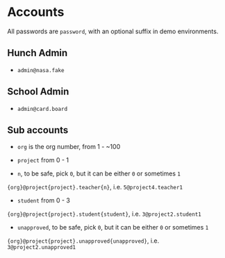 # Accounts

All passwords are `password`, with an optional suffix in demo environments.

## Hunch Admin

- `admin@nasa.fake`

## School Admin

- `admin@card.board`

## Sub accounts

- `org` is the org number, from 1 - ~100
- `project` from 0 - 1

- `n`, to be safe, pick `0`, but it can be either `0` or sometimes `1`

`{org}@project{project}.teacher{n}`, i.e. `5@project4.teacher1`

- `student` from 0 - 3

`{org}@project{project}.student{student}`, i.e. `3@project2.student1`

- `unapproved`, to be safe, pick `0`, but it can be either `0` or sometimes `1`

`{org}@project{project}.unapproved{unapproved}`, i.e. `3@project2.unapproved1`
